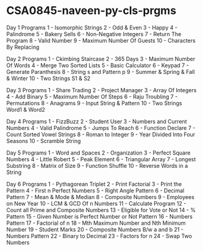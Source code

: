 # CSA0845-naveen-py-cls-prgms
Day 1 Programs
1 - Isomorphic Strings
2 - Odd & Even 
3 - Happy
4 - Palindrome
5 - Bakery Sells
6 - Non-Negative Integers
7 - Return The Program
8 - Valid Number
9 - Maximum Number Of Guests
10 - Characters By Replacing

Day 2 Programs
1 - Ckimbing Staircase
2 - 365 Days
3 - Maximum Number Of Words
4 - Merge Two Sorted Lists
5 - Basic Calculator
6 - Keypad
7 - Generate Paranthesis
8 - String s and Pattern p
9 - Summer & Spring & Fall & Winter
10 - Two Strings S1 & S2

Day 3 Programs
1 - Share Trading
2 - Project Manager
3 - Array Of Integers
4 - Add Binary
5 - Maximum Number Of Steps
6 - Raju Troubling
7 - Permutations
8 - Anagrams
9 - Input String & Pattern
10 - Two Strings Word1 & Word2

Day 4 Programs
1 - FizzBuzz
2 - Student User
3 - Numbers and Current Numbers
4 - Valid Palindrome
5 - Jumps To Reach
6 - Function Declare
7 - Count Sorted Vowel Strings
8 - Roman to Integer
9 - Year Divided Into Four Seasons
10 - Scramble String

Day 5 Programs
1 - Word and Spaces
2 - Organization
3 - Perfect Square Numbers
4 - Little Robert
5 - Peak Element
6 - Triangular Array
7 - Longest Substring
8 - Matrix of Size 
9 - Function Shuffle
10 - Reverse Words in a String


Day 6 Programs
1 - Pythagorean Triplet
2 - Print Factorial
3 - Print the Pattern
4 - First n Perfect Numbers
5 - Right Angle Pattern
6 - Decimal Pattern
7 - Mean & Mode & Median
8 - Composite Numbers
9 - Employees on New Year
10 - LCM & GCD Of n Numbers
11 - Calculate Program
12 - Count all Prime and Composite Numbers
13 - Eligible for Vote or Not
14 - % Pattern
15 - Given Number is Perfect Number or Not Pattern
16 - Numbers Pattern
17 - Factorial of n
18 - Mth Maximum Number and Nth Minimum Number
19 - Student Marks
20 - Composite Numbers B/w a and b
21 - Numbers Pattern
22 - Binary to Decimal
23 - Factors for n
24 - Swap Two Numbers
